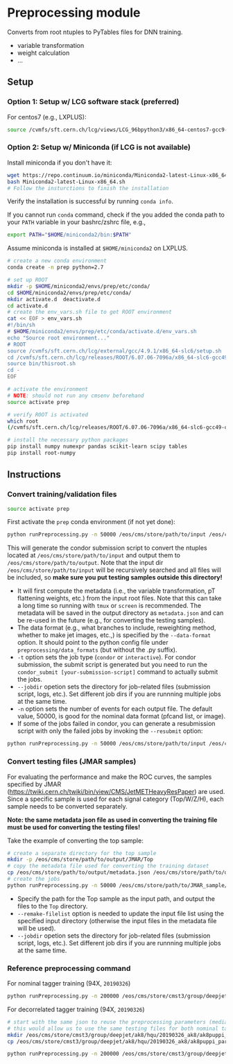 Preprocessing module
======
Converts from root ntuples to PyTables files for DNN training.
 - variable transformation
 - weight calculation
 - ...


## Setup

### Option 1: Setup w/ LCG software stack (preferred)

For centos7 (e.g., LXPLUS):

```bash
source /cvmfs/sft.cern.ch/lcg/views/LCG_96bpython3/x86_64-centos7-gcc9-opt/setup.sh
```



### Option 2: Setup w/ Miniconda (if LCG is not available)

Install miniconda if you don't have it:

```bash
wget https://repo.continuum.io/miniconda/Miniconda2-latest-Linux-x86_64.sh
bash Miniconda2-latest-Linux-x86_64.sh
# Follow the insturctions to finish the installation
```

Verify the installation is successful by running `conda info`.

If you cannot run `conda` command, check if the you added the conda path to your `PATH` variable in your bashrc/zshrc file, e.g., 

```bash
export PATH="$HOME/miniconda2/bin:$PATH"
```

Assume miniconda is installed at `$HOME/miniconda2` on LXPLUS.

```bash
# create a new conda environment
conda create -n prep python=2.7

# set up ROOT
mkdir -p $HOME/miniconda2/envs/prep/etc/conda/
cd $HOME/miniconda2/envs/prep/etc/conda/
mkdir activate.d  deactivate.d
cd activate.d
# create the env_vars.sh file to get ROOT environment
cat << EOF > env_vars.sh
#!/bin/sh
# $HOME/miniconda2/envs/prep/etc/conda/activate.d/env_vars.sh
echo "Source root environment..."
# ROOT
source /cvmfs/sft.cern.ch/lcg/external/gcc/4.9.1/x86_64-slc6/setup.sh
cd /cvmfs/sft.cern.ch/lcg/releases/ROOT/6.07.06-7096a/x86_64-slc6-gcc49-opt/
source bin/thisroot.sh
cd -
EOF

# activate the environment
# NOTE: should not run any cmsenv beforehand
source activate prep

# verify ROOT is activated
which root
(/cvmfs/sft.cern.ch/lcg/releases/ROOT/6.07.06-7096a/x86_64-slc6-gcc49-opt/bin/root)

# install the necessary python packages
pip install numpy numexpr pandas scikit-learn scipy tables
pip install root-numpy 

```
 
## Instructions

### Convert training/validation files

```bash
source activate prep
```
First activate the `prep` conda environment (if not yet done):

```bash
python runPreprocessing.py -n 50000 /eos/cms/store/path/to/input /eos/cms/store/path/to/output --data-format ak8_list --jobdir jobs -t condor
```
This will generate the condor submission script to convert the ntuples located at `/eos/cms/store/path/to/input` and output them to `/eos/cms/store/path/to/output`. Note that the input dir `/eos/cms/store/path/to/input` will be recursively searched and all files will be included, so **make sure you put testing samples outside this directory!**

 - It will first compute the metadata (i.e., the variable transformation, pT flattening weights, etc.) from the input root files. Note that this can take a long time so running with `tmux` or `screen` is recommended. The metadata will be saved in the output directory as `metadata.json` and can be re-used in the future (e.g., for converting the testing samples). 
 - The data format (e.g., what branches to include, reweighting method, whether to make jet images, etc.,) is specified by the `--data-format` option.  It should point to the python config file under `preprocessing/data_formats` (but without the .py suffix). 
 - `-t` option sets the job type (`condor` or `interactive`). For condor submission, the submit script is generated but you need to run the `condor_submit [your-submission-script]` command to actually submit the jobs.
 - `--jobdir` opetion sets the directory for job-related files (submission script, logs, etc.). Set different job dirs if you are runnning multiple jobs at the same time.
 - `-n` option sets the number of events for each output file. The default value, 50000, is good for the nominal data format (pfcand list, or image). 
 - If some of the jobs failed in condor, you can generate a resubmission script with only the failed jobs by invoking the `--resubmit` option:

```bash
python runPreprocessing.py -n 50000 /eos/cms/store/path/to/input /eos/cms/store/path/to/output --data-format ak8_list --jobdir jobs -t condor --resubmit
```

### Convert testing files (JMAR samples)

For evaluating the performance and make the ROC curves, the samples specified by JMAR (https://twiki.cern.ch/twiki/bin/view/CMS/JetMETHeavyResPaper) are used. Since a specific sample is used for each signal category (Top/W/Z/H), each sample needs to be converted separately.

**Note: the same metadata json file as used in converting the training file must be used for converting the testing files!**

Take the example of converting the top sample:

```bash
# create a separate directory for the top sample
mkdir -p /eos/cms/store/path/to/output/JMAR/Top
# copy the metadata file used for converting the training dataset
cp /eos/cms/store/path/to/output/metadata.json /eos/cms/store/path/to/output/JMAR/Top
# create the jobs
python runPreprocessing.py -n 50000 /eos/cms/store/path/to/JMAR_sample/JMAR/ZprimeToTT_M-3000_W-30_TuneCUETP8M1_13TeV-madgraphMLM-pythia8 /eos/cms/store/path/to/output/JMAR/Top --data-format ak8_list --jobdir jobs_Top --remake-filelist
```

 - Specify the path for the Top sample as the input path, and output the files to the `Top` directory.
 - `--remake-filelist` option is needed to update the input file list using the specified input directory (otherwise the input files in the metadata file will be used).
 - `--jobdir` opetion sets the directory for job-related files (submission script, logs, etc.). Set different job dirs if you are runnning multiple jobs at the same time.


### Reference preprocessing command

For nominal tagger training (94X, `20190326`)

```bash
python runPreprocessing.py -n 200000 /eos/cms/store/cmst3/group/deepjet/ak8/ntuples/94X/20190326_ak8_links /eos/cms/store/cmst3/group/deepjet/ak8/hqu/20190326_ak8/ak8puppi_parts --data-format "ak8_list" --jobdir ak8puppi_parts_20190326 &> ak8puppi_parts_list_20190326.log &
```

For decorrelated tagger training (94X, `20190326`)

```bash
# start with the same json to reuse the preprocessing parameters (median, lower/upper ranges)
# this would allow us to use the same testing files for both nominal tagger and the mass-decorrelated tagger
mkdir /eos/cms/store/cmst3/group/deepjet/ak8/hqu/20190326_ak8/ak8puppi_parts_ptmasswgt
cp /eos/cms/store/cmst3/group/deepjet/ak8/hqu/20190326_ak8/ak8puppi_parts/metadata.json /eos/cms/store/cmst3/group/deepjet/ak8/hqu/20190326_ak8/ak8puppi_parts_ptmasswgt

python runPreprocessing.py -n 200000 /eos/cms/store/cmst3/group/deepjet/ak8/ntuples/94X/20190326_ak8_links /eos/cms/store/cmst3/group/deepjet/ak8/hqu/20190326_ak8/ak8puppi_parts_ptmasswgt --data-format "ak8_list_ptmasswgt" --jobdir ak8puppi_parts_ptmasswgt_20190326 --remake-filelist --remake-weights &> ak8puppi_parts_list_ptmasswgt_20190326.log &
```
